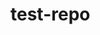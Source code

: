 # test-repo

<!-- Security scan triggered at 2025-09-02 06:32:47 -->

<!-- Security scan triggered at 2025-09-09 05:50:15 -->

<!-- Security scan triggered at 2025-09-28 15:59:55 -->
